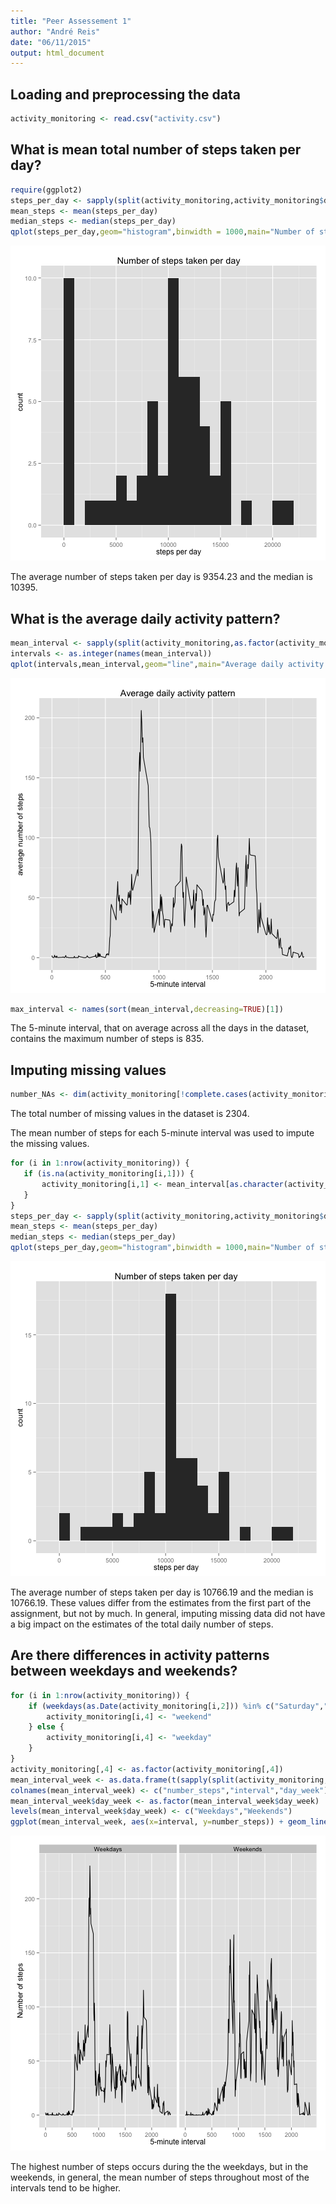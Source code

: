```yaml
---
title: "Peer Assessement 1"
author: "André Reis"
date: "06/11/2015"
output: html_document
---
```


## Loading and preprocessing the data  


```r
activity_monitoring <- read.csv("activity.csv")
```

## What is mean total number of steps taken per day?  


```r
require(ggplot2)
steps_per_day <- sapply(split(activity_monitoring,activity_monitoring$date),function(x){sum(x[,1],na.rm = TRUE)})
mean_steps <- mean(steps_per_day)
median_steps <- median(steps_per_day)
qplot(steps_per_day,geom="histogram",binwidth = 1000,main="Number of steps taken per day",xlab="steps per day")
```

![plot of chunk unnamed-chunk-2](figure/unnamed-chunk-2-1.png) 

The average number of steps taken per day is 9354.23 and the median is 10395.

## What is the average daily activity pattern?  


```r
mean_interval <- sapply(split(activity_monitoring,as.factor(activity_monitoring$interval)),function(x){mean(x[,1],na.rm = TRUE)})
intervals <- as.integer(names(mean_interval))
qplot(intervals,mean_interval,geom="line",main="Average daily activity pattern",xlab="5-minute interval",ylab="average number of steps")
```

![plot of chunk unnamed-chunk-3](figure/unnamed-chunk-3-1.png) 

```r
max_interval <- names(sort(mean_interval,decreasing=TRUE)[1])
```

The 5-minute interval, that on average across all the days in the dataset, contains the maximum number of steps is 835.

## Imputing missing values


```r
number_NAs <- dim(activity_monitoring[!complete.cases(activity_monitoring),])[1]
```

The total number of missing values in the dataset is 2304.

The mean number of steps for each 5-minute interval was used to impute the missing values.


```r
for (i in 1:nrow(activity_monitoring)) {
   if (is.na(activity_monitoring[i,1])) {
       activity_monitoring[i,1] <- mean_interval[as.character(activity_monitoring[i,3])]
   }
}
steps_per_day <- sapply(split(activity_monitoring,activity_monitoring$date),function(x){sum(x[,1],na.rm = TRUE)})
mean_steps <- mean(steps_per_day)
median_steps <- median(steps_per_day)
qplot(steps_per_day,geom="histogram",binwidth = 1000,main="Number of steps taken per day",xlab="steps per day")
```

![plot of chunk unnamed-chunk-5](figure/unnamed-chunk-5-1.png) 

The average number of steps taken per day is 10766.19 and the median is 10766.19. These values differ from the estimates from the first part of the assignment, but not by much. In general, imputing missing data did not have a big impact on the estimates of the total daily number of steps.

## Are there differences in activity patterns between weekdays and weekends?


```r
for (i in 1:nrow(activity_monitoring)) {
    if (weekdays(as.Date(activity_monitoring[i,2])) %in% c("Saturday","Sunday")) {
        activity_monitoring[i,4] <- "weekend"
    } else {
        activity_monitoring[i,4] <- "weekday"
    }
}
activity_monitoring[,4] <- as.factor(activity_monitoring[,4])
mean_interval_week <- as.data.frame(t(sapply(split(activity_monitoring,list(as.factor(activity_monitoring$interval),activity_monitoring[,4])),function(x){c(mean(x[,1],na.rm = TRUE),x[1,3],as.factor(x[1,4]))})))
colnames(mean_interval_week) <- c("number_steps","interval","day_week")
mean_interval_week$day_week <- as.factor(mean_interval_week$day_week)
levels(mean_interval_week$day_week) <- c("Weekdays","Weekends")
ggplot(mean_interval_week, aes(x=interval, y=number_steps)) + geom_line() + facet_grid(~day_week) + xlab("5-minute interval") + ylab("Number of steps")
```

![plot of chunk unnamed-chunk-6](figure/unnamed-chunk-6-1.png) 

The highest number of steps occurs during the the weekdays, but in the weekends, in general, the mean number of steps throughout most of the intervals tend to be higher.
